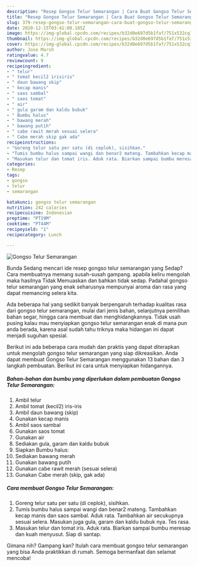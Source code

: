 ```yaml
---
description: "Resep Gongso Telur Semarangan | Cara Buat Gongso Telur Semarangan Yang Paling Enak"
title: "Resep Gongso Telur Semarangan | Cara Buat Gongso Telur Semarangan Yang Paling Enak"
slug: 379-resep-gongso-telur-semarangan-cara-buat-gongso-telur-semarangan-yang-paling-enak
date: 2020-12-15T03:41:08.185Z
image: https://img-global.cpcdn.com/recipes/b32d0e697d5b1faf/751x532cq70/gongso-telur-semarangan-foto-resep-utama.jpg
thumbnail: https://img-global.cpcdn.com/recipes/b32d0e697d5b1faf/751x532cq70/gongso-telur-semarangan-foto-resep-utama.jpg
cover: https://img-global.cpcdn.com/recipes/b32d0e697d5b1faf/751x532cq70/gongso-telur-semarangan-foto-resep-utama.jpg
author: Jose Marsh
ratingvalue: 4.7
reviewcount: 9
recipeingredient:
- " telur"
- " tomat kecil2 irisiris"
- " daun bawang skip"
- " kecap manis"
- " saos sambal"
- " saos tomat"
- " air"
- " gula garam dan kaldu bubuk"
- " Bumbu halus"
- " bawang merah"
- " bawang putih"
- " cabe rawit merah sesuai selera"
- " Cabe merah skip gak ada"
recipeinstructions:
- "Goreng telur satu per satu (di ceplok), sisihkan."
- "Tumis bumbu halus sampai wangi dan benar2 mateng. Tambahkan kecap manis dan saos sambal. Aduk rata. Tambahkan air secukupnya sesuai selera. Masukan juga gula, garam dan kaldu bubuk nya. Tes rasa."
- "Masukan telur dan tomat iris. Aduk rata. Biarkan sampai bumbu meresap dan kuah menyusut. Siap di santap."
categories:
- Resep
tags:
- gongso
- telur
- semarangan

katakunci: gongso telur semarangan 
nutrition: 242 calories
recipecuisine: Indonesian
preptime: "PT19M"
cooktime: "PT44M"
recipeyield: "1"
recipecategory: Lunch

---
```



![Gongso Telur Semarangan](https://img-global.cpcdn.com/recipes/b32d0e697d5b1faf/751x532cq70/gongso-telur-semarangan-foto-resep-utama.jpg)

Bunda Sedang mencari ide resep gongso telur semarangan yang Sedap? Cara membuatnya memang susah-susah gampang. apabila keliru mengolah maka hasilnya Tidak Memuaskan dan bahkan tidak sedap. Padahal gongso telur semarangan yang enak seharusnya mempunyai aroma dan rasa yang dapat memancing selera kita.

Ada beberapa hal yang sedikit banyak berpengaruh terhadap kualitas rasa dari gongso telur semarangan, mulai dari jenis bahan, selanjutnya pemilihan bahan segar, hingga cara membuat dan menghidangkannya. Tidak usah pusing kalau mau menyiapkan gongso telur semarangan enak di mana pun anda berada, karena asal sudah tahu triknya maka hidangan ini dapat menjadi suguhan spesial.




Berikut ini ada beberapa cara mudah dan praktis yang dapat diterapkan untuk mengolah gongso telur semarangan yang siap dikreasikan. Anda dapat membuat Gongso Telur Semarangan menggunakan 13 bahan dan 3 langkah pembuatan. Berikut ini cara untuk menyiapkan hidangannya.

<!--inarticleads1-->

##### Bahan-bahan dan bumbu yang diperlukan dalam pembuatan Gongso Telur Semarangan:

1. Ambil  telur
1. Ambil  tomat (kecil2) iris-iris
1. Ambil  daun bawang (skip)
1. Gunakan  kecap manis
1. Ambil  saos sambal
1. Gunakan  saos tomat
1. Gunakan  air
1. Sediakan  gula, garam dan kaldu bubuk
1. Siapkan  Bumbu halus:
1. Sediakan  bawang merah
1. Gunakan  bawang putih
1. Gunakan  cabe rawit merah (sesuai selera)
1. Gunakan  Cabe merah (skip, gak ada)




<!--inarticleads2-->

##### Cara membuat Gongso Telur Semarangan:

1. Goreng telur satu per satu (di ceplok), sisihkan.
1. Tumis bumbu halus sampai wangi dan benar2 mateng. Tambahkan kecap manis dan saos sambal. Aduk rata. Tambahkan air secukupnya sesuai selera. Masukan juga gula, garam dan kaldu bubuk nya. Tes rasa.
1. Masukan telur dan tomat iris. Aduk rata. Biarkan sampai bumbu meresap dan kuah menyusut. Siap di santap.




Gimana nih? Gampang kan? Itulah cara membuat gongso telur semarangan yang bisa Anda praktikkan di rumah. Semoga bermanfaat dan selamat mencoba!
